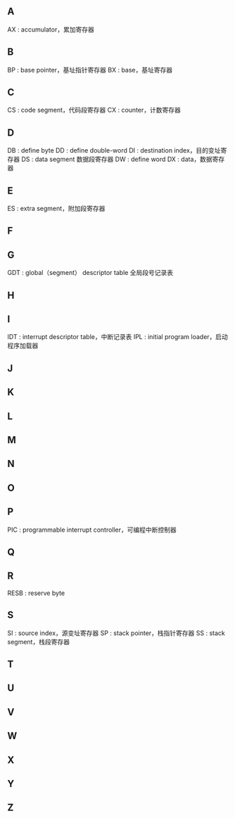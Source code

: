 ## A
AX : accumulator，累加寄存器
## B
BP : base pointer，基址指针寄存器
BX : base，基址寄存器
## C
CS : code segment，代码段寄存器
CX : counter，计数寄存器
## D
DB : define byte
DD : define double-word
DI : destination index，目的变址寄存器
DS : data segment 数据段寄存器
DW : define word
DX : data，数据寄存器

## E
ES : extra segment，附加段寄存器
## F

## G
GDT : global（segment） descriptor table 全局段号记录表
## H

## I
IDT : interrupt descriptor table，中断记录表
IPL : initial program loader，启动程序加载器
## J

## K

## L

## M

## N

## O

## P
PIC : programmable interrupt controller，可编程中断控制器
## Q

## R
RESB : reserve byte
## S
SI : source index，源变址寄存器
SP : stack pointer，栈指针寄存器
SS : stack segment，栈段寄存器
## T

## U

## V

## W

## X

## Y

## Z